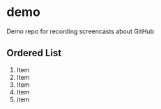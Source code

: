# demo
Demo repo for recording screencasts about GitHub

## Ordered List

1. Item
2. Item
3. Item
4. Item
5. item
